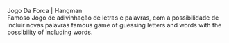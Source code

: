 Jogo Da Forca | Hangman <br>
Famoso Jogo de adivinhação de letras e palavras, com a possibilidade de incluir novas palavras
famous game of guessing letters and words with the possibility of including words.
